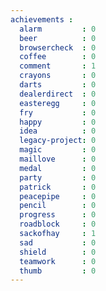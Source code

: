 ```yaml
---
achievements :
  alarm         : 0
  beer          : 0
  browsercheck  : 0
  coffee        : 0
  comment       : 1
  crayons       : 0
  darts         : 0
  dealerdirect  : 0
  easteregg     : 0
  fry           : 0
  happy         : 0
  idea          : 0
  legacy-project: 0
  magic         : 0
  maillove      : 0
  medal         : 0
  party         : 0
  patrick       : 0
  peacepipe     : 0
  pencil        : 0
  progress      : 0
  roadblock     : 0
  sackofhay     : 1
  sad           : 0
  shield        : 0
  teamwork      : 0
  thumb         : 0
---
```


